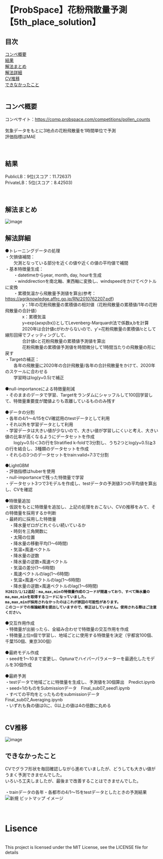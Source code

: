 # 【ProbSpace】花粉飛散量予測【5th_place_solution】

## 目次<br>
[コンペ概要](#コンペ概要)<br>
[結果](#結果)<br>
[解法まとめ](#解法まとめ)<br>
[解法詳細](#解法詳細)<br>
[CV推移](#CV推移)<br>
[できなかったこと](#できなかったこと)<br>
<br>
## コンペ概要<br>
コンペサイト：https://comp.probspace.com/competitions/pollen_counts<br>
<br>
気象データをもとに3地点の花粉飛散量を1時間単位で予測<br>
評価指標はMAE<br>
<br>
<br>
## 結果<br>
PublicLB：9位(スコア：11.72637)<br>
PrivateLB：5位(スコア：8.42503)<br>
<br>
<br>
## 解法まとめ<br>
![image](https://user-images.githubusercontent.com/118031932/211530285-18b44e7a-6f1a-4c13-97a6-eae1d567e3f5.png)
## 解法詳細<br>
●トレーニングデータの処理<br>
・欠損値補間：<br>
　　欠測となっている部分を近くの値や近くの値の平均値で補間<br>
・基本特徴量生成：<br>
　　・datetimeからyear, month, day, hourを生成<br>
　　・winddirectionを南北軸、東西軸に変換し、windspeedをかけてベクトルに変換<br>
　　・累積気温から飛散量予測値を算出(参考：https://agriknowledge.affrc.go.jp/RN/2010762207.pdf)<br>
　　　　y：1年の花粉飛散量の累積値の相対値（花粉飛散量の累積値/1年の花粉飛散量の合計値）<br>
　　　　x：累積気温<br>
　　　　y=exp{a*exp(b*x)}としてLevenberg-Marquardt法で係数a,bを計算<br>
　　　　2020年は合計値cがわからないので、y'=花粉飛散量の累積値/cとして線形回帰でフィッティングして、<br>
　　　　合計値cと花粉飛散量の累積値予測値を算出<br>
　　　　花粉飛散量の累積値予測値を時間微分して1時間当たりの飛散量の形に戻す<br>
・Targetの補正：<br>
　　各年の飛散量に2020年の合計飛散量/各年の合計飛散量をかけて、2020年のスケールに合わせる<br>
　　学習時はlog(y+0.5)で補正<br>
  <br>
●null-importanceによる特徴量削減<br>
・そのままのデータで学習、Targetをランダムにシャッフルして100回学習して、特徴量重要度が閾値よりも乖離しているもののみ残す<br>
<br>
●データの分割<br>
・各年の4/1～4/15をCV確認用のtestデータとして利用<br>
・それ以外を学習データとして利用<br>
・学習データは大きい値が少ないので、大きい値が学習しにくいと考え、大きい値の比率が高くなるようにデータセットを作成<br>
　　log(y+0.5)＜3の行をStratified k-foldで3分割し、うち2つとlog(y+0.5)≧3の行を結合し、3種類のデータセットを作成<br>
・それらの3つのデータセットをtrain:valid=7:3で分割<br>
<br>
●LightGBM<br>
・評価指標はhuberを使用<br>
・null-importanceで残った特徴量で学習<br>
・データセット3つで3モデルを作成し、testデータの予測値3つの平均値を算出し、CVを確認<br>
<br>
●特徴量追加<br>
・仮説をもとに特徴量を追加し、上記の処理をおこない、CVの推移をみて、その特徴量を採用するか判断<br>
・最終的に採用した特徴量<br>
　・降水量ゼロがどれぐらい続いているか<br>
　・時刻を三角関数に<br>
　・太陽の位置<br>
　・降水量の移動平均(1～6時間)<br>
　・気温×風速ベクトル<br>
　・降水量の逆数<br>
　・降水量の逆数×風速ベクトル<br>
　・気温の差分(1～6時間)<br>
　・風速ベクトルのlag(1～6時間)<br>
　・気温×風速ベクトルのlag(1～6時間)<br>
　・降水量の逆数×風速ベクトルのlag(1～6時間)<br>
**`※2023/1/12追記：ma,max,minの特徴量作成のコードが間違っており、すべて降水量のma,max,minを取得するコードになっていました。`**<br>
**`ma,max,minが採用されなかったのはこれが原因の可能性があります。`**<br>
**`このコードでの推論結果を提出していますので、修正はしていません。使用される際はご注意ください。`**<br>
<br>
●交互作用作成<br>
・特徴量が出揃ったら、全組み合わせで特徴量の交互作用を作成<br>
・特徴量上位n個で学習し、地域ごとに使用する特徴量を決定（宇都宮100個、千葉150個、東京300個）<br>
<br>
●最終モデル作成<br>
・seedを1～10まで変更し、Optunaでハイパーパラメーターを最適化したモデルを30個作成<br>
<br>
●最終予測<br>
・testデータで地域ごとに特徴量を生成し、予測値を30個算出　Predict.ipynb<br>
・seed=1のものをSubmissionデータ　Final_sub07_seed1.ipynb<br>
・すべての平均をとったものをsubmissionデータ　Final_sub07_Averaging.ipynb<br>
・いずれも負の値は0に、0以上の値は4の倍数に丸める<br>
<br>
## CV推移<br>
![image](https://user-images.githubusercontent.com/118031932/211542276-c2b0d4e5-0b54-4dd3-82b8-f31668f25713.png)
<br>
## できなかったこと<br>
CVでグラフ形状を毎回確認しながら進めていましたが、どうしても大きい値がうまく予測できませんでした。<br>
いろいろ工夫しましたが、最後まで改善することはできませんでした。<br>
<br>
・trainデータの各年・各都市の4/1～15をtestデータとしたときの予測結果<br>
![新規 ビットマップ イメージ](https://user-images.githubusercontent.com/118031932/211548385-b8f5f0fd-aeb2-456e-af96-0d5554e3c0da.jpg)
<br>
<br>
<br>
# Lisence
<br>
This project is licensed under the MIT License, see the LICENSE file for details

